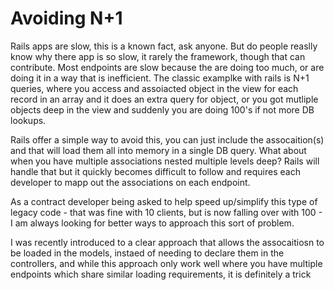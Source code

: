# Avoiding N+1

Rails apps are slow, this is a known fact, ask anyone. But do people reaslly know why there app is so slow, it rarely the framework,
though that can contribute. Most endpoints are slow because the are doing too much, or are doing it in a way that is inefficient. The
classic examplke with rails is N+1 queries, where you access and assoiacted object in the view for each record in an array and it does
an extra query for object, or you got mutliple objects deep in the view and suddenly you are doing 100's if not more DB lookups.

Rails offer a simple way to avoid this, you can just include the assocaition(s) and that will load them all into memory in a single DB
query. What about when you have multiple associations nested multiple levels deep? Rails will handle that but it quickly becomes difficult
to follow and requires each developer to mapp out the associations on each endpoint.

As a contract developer being asked to help speed up/simplify this type of legacy code - that was fine with 10 clients, but is now falling
over with 100 - I am always looking for better ways to approach this sort of problem.

I was recently introduced to a clear approach that allows the assocaitiosn to be loaded in the models, instaed of needing to declare
them in the controllers, and while this approach only work well where you have multiple endpoints which share similar loading requirements,
it is definitely a trick
